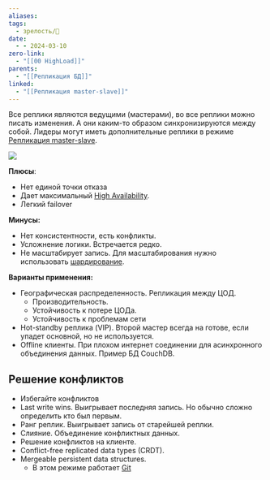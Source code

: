 ```yaml
---
aliases: 
tags:
  - зрелость/🌱
date:
  - - 2024-03-10
zero-link:
  - "[[00 HighLoad]]"
parents:
  - "[[Репликация БД]]"
linked:
  - "[[Репликация master-slave]]"
---
```

Все реплики являются ведущими (мастерами), во все реплики можно писать изменения. А они каким-то образом синхронизируются между собой. Лидеры могут иметь дополнительные реплики в режиме [Репликация master-slave](Репликация%20master-slave.md).

![](Pasted%20image%2020240206194251.png)

**Плюсы**:
- Нет единой точки отказа
- Дает максимальный [High Availability](High%20Availability.md).
- Легкий failover

**Минусы:**
- Нет консистентности, есть конфликты. 
- Усложнение логики. Встречается редко.
- Не масштабирует запись. Для масштабирования нужно использовать [шардирование](Шардирование.md).

**Варианты применения:**
- Географическая распределенность. Репликация между ЦОД.
	- Производительность.
	- Устойчивость к потере ЦОДа.
	- Устойчивость к проблемам сети
- Hot-standby реплика (VIP). Второй мастер всегда на готове, если упадет основной, но не используется.
- Offline клиенты. При плохом интернет соединении для асинхронного объединения данных. Пример БД CouchDB.
## Решение конфликтов
- Избегайте конфликтов
- Last write wins.  Выигрывает последняя запись. Но обычно сложно определить кто был первым.
- Ранг реплик. Выигрывает запись от старейшей реплки.
- Слияние. Объединение конфликтных данных.
- Решение конфликтов на клиенте.
- Conflict-free replicated data types (CRDT). 
- Mergeable persistent data structures.
	- В этом режиме работает [Git](Git.md)